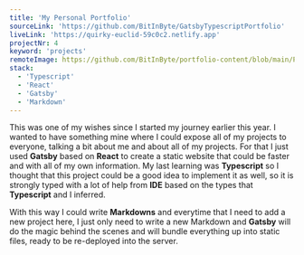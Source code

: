 ```yaml
---
title: 'My Personal Portfolio'
sourceLink: 'https://github.com/BitInByte/GatsbyTypescriptPortfolio'
liveLink: 'https://quirky-euclid-59c0c2.netlify.app'
projectNr: 4
keyword: 'projects'
remoteImage: https://github.com/BitInByte/portfolio-content/blob/main/Projects/project4.png?raw=true
stack:
  - 'Typescript'
  - 'React'
  - 'Gatsby'
  - 'Markdown'
---
```


This was one of my wishes since I started my journey earlier this year. I wanted to have something mine where I could expose all of my projects to everyone, talking a bit about me and about all of my projects. For that I just used **Gatsby** based on **React** to create a static website that could be faster and with all of my own information. My last learning was **Typescript** so I thought that this project could be a good idea to implement it as well, so it is strongly typed with a lot of help from **IDE** based on the types that **Typescript** and I inferred.

With this way I could write **Markdowns** and everytime that I need to add a new project here, I just only need to write a new Markdown and **Gatsby** will do the magic behind the scenes and will bundle everything up into static files, ready to be re-deployed into the server.
